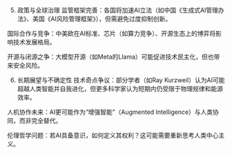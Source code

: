 5. 政策与全球治理
监管框架完善：各国将加速AI立法（如中国《生成式AI管理办法》、美国《AI风险管理框架》），但需避免过度抑制创新。

国际合作与竞争：中美欧在AI标准、芯片（如算力竞争）、开源生态上的博弈将影响技术发展格局。

开源与闭源之争：大模型开源（如Meta的Llama）可能促进技术民主化，但也带来安全风险。

6. 长期展望与不确定性
技术奇点争议：部分学者（如Ray Kurzweil）认为AI可能超越人类智能并自我进化，但更多科学家认为短期内仍受限于物理规律和能源效率。

人机协作未来：AI更可能作为“增强智能”（Augmented Intelligence）与人类协同，而非完全替代。

伦理哲学问题：若AI具备意识，如何定义其权利？这可能需要重新思考人类中心主义。